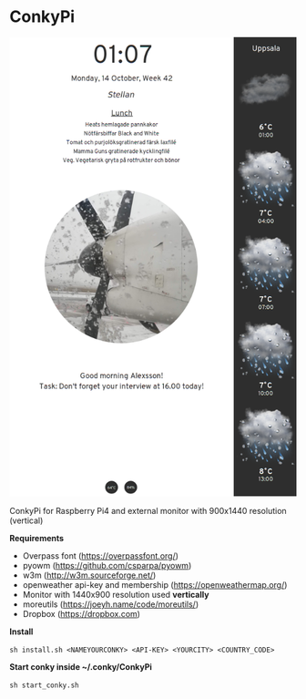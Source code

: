 # ConkyPi
![alt tag](https://github.com/xexpanderx/ConkyPi/blob/master/screenshot.png)

ConkyPi for Raspberry Pi4 and external monitor with 900x1440 resolution (vertical)

<b>Requirements</b>

- Overpass font (https://overpassfont.org/)
- pyowm (https://github.com/csparpa/pyowm)
- w3m (http://w3m.sourceforge.net/)
- openweather api-key and membership (https://openweathermap.org/)
- Monitor with 1440x900 resolution used <b> vertically </b>
- moreutils (https://joeyh.name/code/moreutils/)
- Dropbox (https://dropbox.com)

<b>Install</b>

`sh install.sh <NAMEYOURCONKY> <API-KEY> <YOURCITY> <COUNTRY_CODE>`

<b>Start conky inside ~/.conky/ConkyPi</b>

`sh start_conky.sh`
